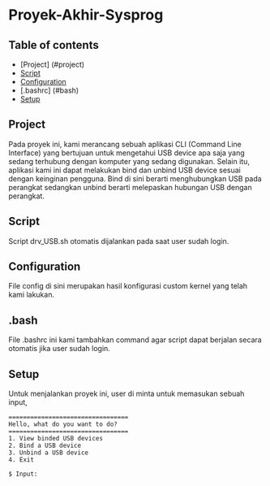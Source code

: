 # Proyek-Akhir-Sysprog


## Table of contents
* [Project] (#project)
* [Script](#script)
* [Configuration](#configuration)
* [.bashrc] (#bash)
* [Setup](#setup)

<a name="project"></a>
## Project
Pada proyek ini, kami merancang sebuah aplikasi CLI (Command Line Interface) yang bertujuan untuk mengetahui USB device apa saja yang sedang terhubung dengan komputer yang sedang digunakan. Selain itu, aplikasi kami ini dapat melakukan bind dan unbind USB device sesuai dengan keinginan pengguna. Bind di sini berarti menghubungkan USB pada perangkat sedangkan unbind berarti melepaskan hubungan USB dengan perangkat. 

<a name="script"></a>
## Script
Script drv_USB.sh otomatis dijalankan pada saat user sudah login.

<a name="configuration"></a>
## Configuration
File config di sini merupakan hasil konfigurasi custom kernel yang telah kami lakukan.

<a name="bash"></a>
## .bash
File .bashrc ini kami tambahkan command agar script dapat berjalan secara otomatis jika user sudah login.

<a name="setup"></a>
## Setup
Untuk menjalankan proyek ini, user di minta untuk memasukan sebuah input,

```
=================================
Hello, what do you want to do?
=================================
1. View binded USB devices
2. Bind a USB device
3. Unbind a USB device
4. Exit

$ Input: 
```
